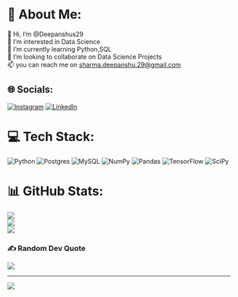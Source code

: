 # 💫 About Me:
👋 Hi, I’m @Deepanshus29<br>👀 I’m interested in Data Science<br>🌱 I’m currently learning Python,SQL<br>💞️ I’m looking to collaborate on Data Science Projects<br>📫 you can reach me on sharma.deepanshu.29@gmail.com


## 🌐 Socials:
[![Instagram](https://img.shields.io/badge/Instagram-%23E4405F.svg?logo=Instagram&logoColor=white)](https://instagram.com/stupe.fy_) [![LinkedIn](https://img.shields.io/badge/LinkedIn-%230077B5.svg?logo=linkedin&logoColor=white)](https://linkedin.com/in/deepanshus29) 

# 💻 Tech Stack:
![Python](https://img.shields.io/badge/python-3670A0?style=for-the-badge&logo=python&logoColor=ffdd54) ![Postgres](https://img.shields.io/badge/postgres-%23316192.svg?style=for-the-badge&logo=postgresql&logoColor=white) ![MySQL](https://img.shields.io/badge/mysql-%2300f.svg?style=for-the-badge&logo=mysql&logoColor=white) ![NumPy](https://img.shields.io/badge/numpy-%23013243.svg?style=for-the-badge&logo=numpy&logoColor=white) ![Pandas](https://img.shields.io/badge/pandas-%23150458.svg?style=for-the-badge&logo=pandas&logoColor=white) ![TensorFlow](https://img.shields.io/badge/TensorFlow-%23FF6F00.svg?style=for-the-badge&logo=TensorFlow&logoColor=white) ![SciPy](https://img.shields.io/badge/SciPy-%230C55A5.svg?style=for-the-badge&logo=scipy&logoColor=%white)
# 📊 GitHub Stats:
![](https://github-readme-stats.vercel.app/api?username=deepanshus29&theme=dark&hide_border=false&include_all_commits=true&count_private=true)<br/>
![](https://github-readme-streak-stats.herokuapp.com/?user=deepanshus29&theme=dark&hide_border=false)<br/>
![](https://github-readme-stats.vercel.app/api/top-langs/?username=deepanshus29&theme=dark&hide_border=false&include_all_commits=true&count_private=true&layout=compact)

### ✍️ Random Dev Quote
![](https://quotes-github-readme.vercel.app/api?type=horizontal&theme=radical)

---
[![](https://visitcount.itsvg.in/api?id=deepanshus29&icon=0&color=0)](https://visitcount.itsvg.in)

<!-- Proudly created with GPRM ( https://gprm.itsvg.in ) -->
